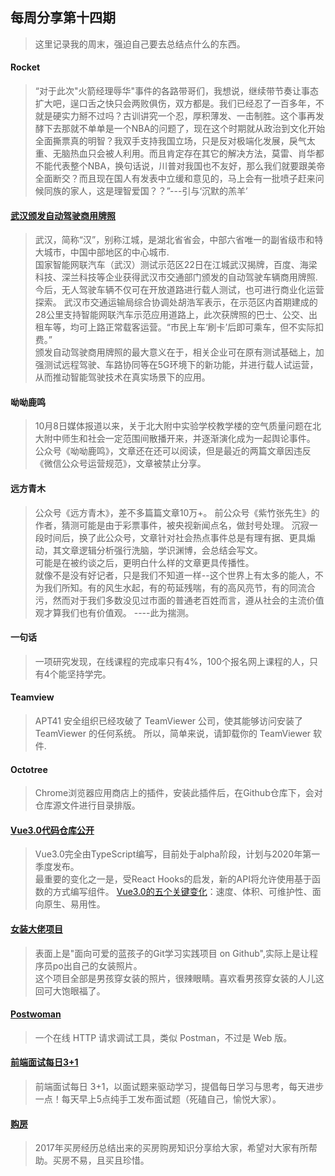 ## 每周分享第十四期
> 这里记录我的周末，强迫自己要去总结点什么的东西。
<!--more-->

#### Rocket 
> “对于此次"火箭经理辱华"事件的各路带哥们，我想说，继续带节奏让事态扩大吧，逞口舌之快只会两败俱伤，双方都是。我们已经忍了一百多年，不就是硬实力掰不过吗？古训讲究一个忍，厚积薄发、一击制胜。这个事再发酵下去那就不单单是一个NBA的问题了，现在这个时期就从政治到文化开始全面撕票真的明智？我双手支持我国立场，只是反对极端化发展，戾气太重、无脑热血只会被人利用。而且肯定存在其它的解决方法，莫雷、肖华都不能代表整个NBA，换句话说，川普对我国也不友好，那么我们就要跟美帝全面断交？而且现在国人有发表中立缓和意见的，马上会有一批喷子赶来问候同族的家人，这是理智爱国？？”---引与‘沉默的羔羊’

#### [武汉颁发自动驾驶商用牌照](http://www.xinhuanet.com/2019-09/22/c_1125025261.htm)
> 武汉，简称“汉”，别称江城，是湖北省省会，中部六省唯一的副省级市和特大城市，中国中部地区的中心城市.  
> 国家智能网联汽车（武汉）测试示范区22日在江城武汉揭牌，百度、海梁科技、深兰科技等企业获得武汉市交通部门颁发的自动驾驶车辆商用牌照.  
> 今后，无人驾驶车辆不仅可在开放道路进行载人测试，也可进行商业化运营探索。 
> 武汉市交通运输局综合协调处胡浩军表示，在示范区内首期建成的28公里支持智能网联汽车示范应用道路上，此次获牌照的巴士、公交、出租车等，均可上路正常载客运营。“市民上车‘刷卡’后即可乘车，但不实际扣费。”  
> 颁发自动驾驶商用牌照的最大意义在于，相关企业可在原有测试基础上，加强测试远程驾驶、车路协同等在5G环境下的新功能，并进行载人试运营，从而推动智能驾驶技术在真实场景下的应用。

#### 呦呦鹿鸣
> 10月8日媒体报道以来，关于北大附中实验学校教学楼的空气质量问题在北大附中师生和社会一定范围间散播开来，并逐渐演化成为一起舆论事件。 
> 公众号《呦呦鹿鸣》，文章还在还可以阅读，但是最近的两篇文章因违反《微信公众号运营规范》，文章被禁止分享。

#### 远方青木
> 公众号《远方青木》，差不多篇篇文章10万+。 
> 前公众号《紫竹张先生》的作者，猜测可能是由于彩票事件，被央视新闻点名，做封号处理。 
> 沉寂一段时间后，换了此公众号，文章针对社会热点事件总是有理有据、更具煽动，其文章逻辑分析强行洗脑，学识渊博，会总结会写文。  
> 可能是在被约谈之后，更明白什么样的文章更具传播性。  
> 就像不是没有好记者，只是我们不知道一样--这个世界上有太多的能人，不为我们所知。有的风生水起，有的苟延残喘，有的高风亮节，有的同流合污，然而对于我们多数没见过市面的普通老百姓而言，遵从社会的主流价值观才算我们也有价值观。
> ----此为揣测。

#### 一句话 
> 一项研究发现，在线课程的完成率只有4%，100个报名网上课程的人，只有4个能坚持学完。

#### Teamview
> APT41 安全组织已经攻破了 TeamViewer 公司，使其能够访问安装了 TeamViewer 的任何系统。
> 所以，简单来说，请卸载你的 TeamViewer 软件.

#### Octotree
> Chrome浏览器应用商店上的插件，安装此插件后，在Github仓库下，会对仓库源文件进行目录排版。 

#### [Vue3.0代码仓库公开](https://github.com/vuejs/vue-next)
> Vue3.0完全由TypeScript编写，目前处于alpha阶段，计划与2020年第一季度发布。  
> 最重要的变化之一是，受React Hooks的启发，新的API将允许使用基于函数的方式编写组件。 
> [Vue3.0的五个关键变化](https://mp.weixin.qq.com/s/sOOGQvnRLrgRbz_0TEY93w)：速度、体积、可维护性、面向原生、易用性。 

#### [女装大佬项目](https://github.com/komeiji-satori/Dress)
> 表面上是"面向可爱的蓝孩子的Git学习实践项目 on Github",实际上是让程序员po出自己的女装照片。  
> 这个项目全部是男孩穿女装的照片，很辣眼睛。喜欢看男孩穿女装的人儿这回可大饱眼福了。

#### [Postwoman](https://github.com/liyasthomas/postwoman)
> 一个在线 HTTP 请求调试工具，类似 Postman，不过是 Web 版。

#### [前端面试每日3+1](https://github.com/haizlin/fe-interview)
> 前端面试每日 3+1，以面试题来驱动学习，提倡每日学习与思考，每天进步一点！每天早上5点纯手工发布面试题（死磕自己，愉悦大家）。

#### [购房](https://github.com/houshanren/hangzhou_house_knowledge) 
> 2017年买房经历总结出来的买房购房知识分享给大家，希望对大家有所帮助。买房不易，且买且珍惜。
